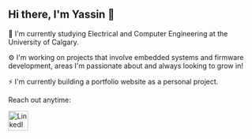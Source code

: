## Hi there, I'm Yassin 👋

🏫 I'm currently studying Electrical and Computer Engineering at the University of Calgary.

⚙️ I'm working on projects that involve embedded systems and firmware development, areas I'm passionate about and always looking to grow in!

⚡ I'm currently building a portfolio website as a personal project.


Reach out anytime: 

<a href="https://www.linkedin.com/in/yassin-shehata-178b772a8">
    <img src="https://upload.wikimedia.org/wikipedia/commons/c/ca/LinkedIn_logo_initials.png" alt="LinkedIn Profile" width="40" height="40"/>
</a>

